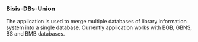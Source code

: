 ### Bisis-DBs-Union

The application is used to merge multiple databases of library information system into a single database. Currently application works with BGB, GBNS, BS and BMB databases.
